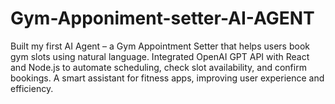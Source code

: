 # Gym-Apponiment-setter-AI-AGENT
Built my first AI Agent – a Gym Appointment Setter that helps users book gym slots using natural language. Integrated OpenAI GPT API with React and Node.js to automate scheduling, check slot availability, and confirm bookings. A smart assistant for fitness apps, improving user experience and efficiency.

